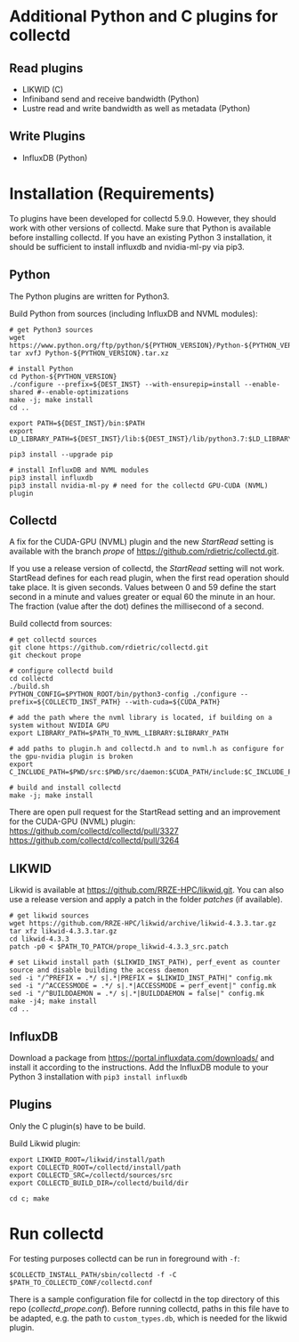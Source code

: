 # Additional Python and C plugins for collectd
## Read plugins
* LIKWID (C)
* Infiniband send and receive bandwidth (Python)
* Lustre read and write bandwidth as well as metadata (Python)

## Write Plugins
* InfluxDB (Python)

# Installation (Requirements)
To plugins have been developed for collectd 5.9.0. However, they should work with other versions of collectd. Make sure that Python is available before installing collectd. If you have an existing Python 3 installation, it should be sufficient to install influxdb and nvidia-ml-py via pip3.

## Python
The Python plugins are written for Python3. 

Build Python from sources (including InfluxDB and NVML modules):
~~~~
# get Python3 sources
wget https://www.python.org/ftp/python/${PYTHON_VERSION}/Python-${PYTHON_VERSION}.tar.xz
tar xvfJ Python-${PYTHON_VERSION}.tar.xz

# install Python
cd Python-${PYTHON_VERSION}
./configure --prefix=${DEST_INST} --with-ensurepip=install --enable-shared #--enable-optimizations
make -j; make install
cd ..

export PATH=${DEST_INST}/bin:$PATH
export LD_LIBRARY_PATH=${DEST_INST}/lib:${DEST_INST}/lib/python3.7:$LD_LIBRARY_PATH

pip3 install --upgrade pip

# install InfluxDB and NVML modules
pip3 install influxdb
pip3 install nvidia-ml-py # need for the collectd GPU-CUDA (NVML) plugin
~~~~

## Collectd
A fix for the CUDA-GPU (NVML) plugin and the new *StartRead* setting is available with the branch *prope* of https://github.com/rdietric/collectd.git.

If you use a release version of collectd, the *StartRead* setting will not work. 
StartRead defines for each read plugin, when the first read operation should take place. It is given seconds. Values between 0 and 59 define the start second in a minute and values greater or equal 60 the minute in an hour. The fraction (value after the dot) defines the millisecond of a second.

Build collectd from sources:
~~~~
# get collectd sources
git clone https://github.com/rdietric/collectd.git
git checkout prope

# configure collectd build
cd collectd
./build.sh
PYTHON_CONFIG=$PYTHON_ROOT/bin/python3-config ./configure --prefix=${COLLECTD_INST_PATH} --with-cuda=${CUDA_PATH}

# add the path where the nvml library is located, if building on a system without NVIDIA GPU
export LIBRARY_PATH=$PATH_TO_NVML_LIBRARY:$LIBRARY_PATH

# add paths to plugin.h and collectd.h and to nvml.h as configure for the gpu-nvidia plugin is broken
export C_INCLUDE_PATH=$PWD/src:$PWD/src/daemon:$CUDA_PATH/include:$C_INCLUDE_PATH

# build and install collectd
make -j; make install
~~~~

There are open pull request for the StartRead setting and an improvement for the CUDA-GPU (NVML) plugin:
https://github.com/collectd/collectd/pull/3327  
https://github.com/collectd/collectd/pull/3264

## LIKWID
Likwid is available at https://github.com/RRZE-HPC/likwid.git. You can also use a release version and apply a patch in the folder *patches* (if available).

~~~~
# get likwid sources
wget https://github.com/RRZE-HPC/likwid/archive/likwid-4.3.3.tar.gz
tar xfz likwid-4.3.3.tar.gz
cd likwid-4.3.3
patch -p0 < $PATH_TO_PATCH/prope_likwid-4.3.3_src.patch

# set Likwid install path ($LIKWID_INST_PATH), perf_event as counter source and disable building the access daemon
sed -i "/^PREFIX = .*/ s|.*|PREFIX = $LIKWID_INST_PATH|" config.mk
sed -i "/^ACCESSMODE = .*/ s|.*|ACCESSMODE = perf_event|" config.mk
sed -i "/^BUILDDAEMON = .*/ s|.*|BUILDDAEMON = false|" config.mk
make -j4; make install
cd ..
~~~~

## InfluxDB
Download a package from https://portal.influxdata.com/downloads/ and install it according to the instructions.
Add the InfluxDB module to your Python 3 installation with `pip3 install influxdb`

## Plugins
Only the C plugin(s) have to be build.

Build Likwid plugin:
~~~~
export LIKWID_ROOT=/likwid/install/path
export COLLECTD_ROOT=/collectd/install/path
export COLLECTD_SRC=/collectd/sources/src
export COLLECTD_BUILD_DIR=/collectd/build/dir

cd c; make
~~~~

# Run collectd
For testing purposes collectd can be run in foreground with `-f`:
~~~~
$COLLECTD_INSTALL_PATH/sbin/collectd -f -C $PATH_TO_COLLECTD_CONF/collectd.conf
~~~~

There is a sample configuration file for collectd in the top directory of this repo (*collectd_prope.conf*). Before running collectd, paths in this file have to be adapted, e.g. the path to `custom_types.db`, which is needed for the likwid plugin.
